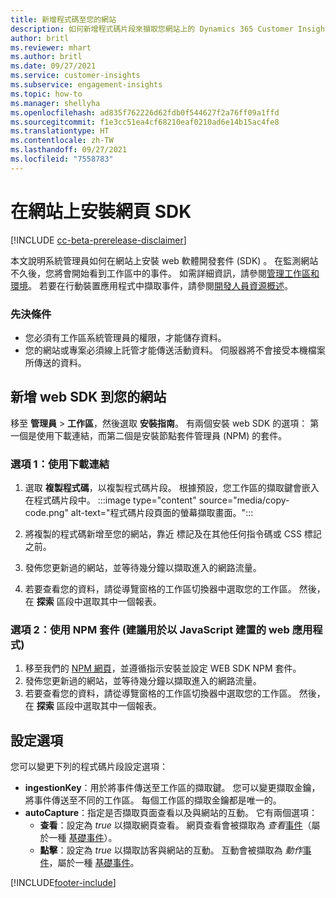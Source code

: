 ```yaml
---
title: 新增程式碼至您的網站
description: 如何新增程式碼片段來擷取您網站上的 Dynamics 365 Customer Insights 事件。
author: britl
ms.reviewer: mhart
ms.author: britl
ms.date: 09/27/2021
ms.service: customer-insights
ms.subservice: engagement-insights
ms.topic: how-to
ms.manager: shellyha
ms.openlocfilehash: ad835f762226d62fdb0f544627f2a76ff09a1ffd
ms.sourcegitcommit: f1e3cc51ea4cf68210eaf0210ad6e14b15ac4fe8
ms.translationtype: HT
ms.contentlocale: zh-TW
ms.lasthandoff: 09/27/2021
ms.locfileid: "7558783"
---
```

# <a name="install-the-web-sdk-on-a-website"></a>在網站上安裝網頁 SDK

[!INCLUDE [cc-beta-prerelease-disclaimer](includes/cc-beta-prerelease-disclaimer.md)]

本文說明系統管理員如何在網站上安裝 web 軟體開發套件 (SDK) 。 在監測網站不久後，您將會開始看到工作區中的事件。 如需詳細資訊，請參閱[管理工作區和環境](manage-environments-workspaces.md)。 若要在行動裝置應用程式中擷取事件，請參閱[開發人員資源概述](developer-resources.md)。


### <a name="prerequisites"></a>先決條件

* 您必須有工作區系統管理員的權限，才能儲存資料。
* 您的網站或專案必須線上託管才能傳送活動資料。 伺服器將不會接受本機檔案所傳送的資料。


## <a name="add-web-sdk-to-your-website"></a>新增 web SDK 到您的網站

移至 **管理員** > **工作區**，然後選取 **安裝指南**。 有兩個安裝 web SDK 的選項： 第一個是使用下載連結，而第二個是安裝節點套件管理員 (NPM) 的套件。

### <a name="option-1-using-the-download-link"></a>選項 1：使用下載連結

1. 選取 **複製程式碼**，以複製程式碼片段。 根據預設，您工作區的擷取鍵會嵌入在程式碼片段中。
  :::image type="content" source="media/copy-code.png" alt-text="程式碼片段頁面的螢幕擷取畫面。":::

1. 將複製的程式碼新增至您的網站，靠近 <head> 標記及在其他任何指令碼或 CSS 標記之前。
1. 發佈您更新過的網站，並等待幾分鐘以擷取進入的網路流量。
1. 若要查看您的資料，請從導覽窗格的工作區切換器中選取您的工作區。 然後，在 **探索** 區段中選取其中一個報表。

### <a name="option-2-using-the-npm-package-recommended-for-javascript-based-web-apps"></a>選項 2：使用 NPM 套件 (建議用於以 JavaScript 建置的 web 應用程式)

1. 移至我們的 [NPM 網頁](https://www.npmjs.com/package/engagementinsights-web)，並遵循指示安裝並設定 WEB SDK NPM 套件。
1. 發佈您更新過的網站，並等待幾分鐘以擷取進入的網路流量。
1. 若要查看您的資料，請從導覽窗格的工作區切換器中選取您的工作區。 然後，在 **探索** 區段中選取其中一個報表。

## <a name="configuration-options"></a>設定選項

您可以變更下列的程式碼片段設定選項：

- **ingestionKey**：用於將事件傳送至工作區的擷取鍵。 您可以變更擷取金鑰，將事件傳送至不同的工作區。 每個工作區的擷取金鑰都是唯一的。
- **autoCapture**：指定是否擷取頁面查看以及與網站的互動。 它有兩個選項：
    - **查看**：設定為 *true* 以擷取網頁查看。 網頁查看會被擷取為 *查看*[事件](glossary.md#event)（屬於一種 [基礎事件](glossary.md#base-event)）。
    - **點擊**：設定為 *true* 以擷取訪客與網站的互動。 互動會被擷取為 *動作*[事件](glossary.md#event)，屬於一種 [基礎事件](glossary.md#base-event)。

[!INCLUDE[footer-include](../includes/footer-banner.md)]
